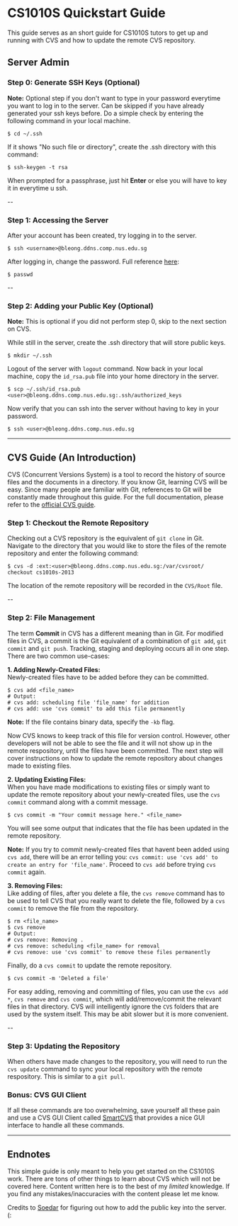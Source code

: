 CS1010S Quickstart Guide
==

This guide serves as an short guide for CS1010S tutors to get up and running with CVS and how to update the remote CVS repository.

## Server Admin

### Step 0: Generate SSH Keys (Optional)

**Note:** Optional step if you don't want to type in your password everytime you want to log in to the server. Can be skipped if you have already generated your ssh keys before. Do a simple check by entering the following command in your local machine.

    $ cd ~/.ssh

If it shows "No such file or directory", create the .ssh directory with this command:

    $ ssh-keygen -t rsa

When prompted for a passphrase, just hit **Enter** or else you will have to key it in everytime u ssh.

--
### Step 1: Accessing the Server
After your account has been created, try logging in to the server.
    
    $ ssh <username>@bleong.ddns.comp.nus.edu.sg

After logging in, change the password. Full reference [here](http://www.cyberciti.biz/faq/linux-set-change-password-how-to/):

    $ passwd
  
--  
### Step 2: Adding your Public Key (Optional)
**Note:** This is optional if you did not perform step 0, skip to the next section on CVS.

While still in the server, create the .ssh directory that will store public keys.

    $ mkdir ~/.ssh
    
Logout of the server with `logout` command. Now back in your local machine, copy the `id_rsa.pub` file into your home directory in the server.

    $ scp ~/.ssh/id_rsa.pub <user>@bleong.ddns.comp.nus.edu.sg:.ssh/authorized_keys

Now verify that you can ssh into the server without having to key in your password.

    $ ssh <user>@bleong.ddns.comp.nus.edu.sg
  
***

## CVS Guide (An Introduction)

CVS (Concurrent Versions System) is a tool to record the history of source files and the documents in a directory. If you know Git, learning CVS will be easy. Since many people are familiar with Git, references to Git will be constantly made throughout this guide. For the full documentation, please refer to the [official CVS guide](http://ximbiot.com/cvs/manual/).

### Step 1: Checkout the Remote Repository

Checking out a CVS repository is the equivalent of `git clone` in Git. Navigate to the directory that you would like to store the files of the remote repository and enter the following command:

    $ cvs -d :ext:<user>@bleong.ddns.comp.nus.edu.sg:/var/cvsroot/ checkout cs1010s-2013

The location of the remote repository will be recorded in the `CVS/Root` file.

--
### Step 2: File Management

The term **Commit** in CVS has a different meaning than in Git. For modified files in CVS, a commit is the Git equivalent of a combination of `git add`, `git commit` and `git push`. Tracking, staging and deploying occurs all in one step. There are two common use-cases:

**1. Adding Newly-Created Files:**  
Newly-created files have to be added before they can be committed.

    $ cvs add <file_name>
    # Output:
    # cvs add: scheduling file 'file_name' for addition
    # cvs add: use 'cvs commit' to add this file permanently
  
**Note:** If the file contains binary data, specify the `-kb` flag.  

Now CVS knows to keep track of this file for version control. However, other developers will not be able to see the file and it will not show up in the remote respository, until the files have been committed. The next step will cover instructions on how to update the remote repository about changes made to existing files.  
  
**2. Updating Existing Files:**  
When you have made modifications to existing files or simply want to update the remote repository about your newly-created files, use the `cvs commit` command along with a commit message.

    $ cvs commit -m "Your commit message here." <file_name>
    
You will see some output that indicates that the file has been updated in the remote repository.  

**Note:** If you try to commit newly-created files that havent been added using `cvs add`, there will be an error telling you: `cvs commit: use 'cvs add' to create an entry for 'file_name'`. Proceed to `cvs add` before trying `cvs commit` again.  

**3. Removing Files:**  
Like adding of files, after you delete a file, the `cvs remove` command has to be used to tell CVS that you really want to delete the file, followed by a `cvs commit` to remove the file from the repository.

    $ rm <file_name>
    $ cvs remove
    # Output:
    # cvs remove: Removing .
    # cvs remove: scheduling <file_name> for removal
    # cvs remove: use 'cvs commit' to remove these files permanently

Finally, do a `cvs commit` to update the remote repository.

    $ cvs commit -m 'Deleted a file'

For easy adding, removing and committing of files, you can use the `cvs add *`, `cvs remove` and `cvs commit`, which will add/remove/commit the relevant files in that directory. CVS will intelligently ignore the `CVS` folders that are used by the system itself. This may be abit slower but it is more convenient.

--
### Step 3: Updating the Repository

When others have made changes to the repository, you will need to run the `cvs update` command to sync your local repository with the remote respository. This is similar to a `git pull`.

### Bonus: CVS GUI Client

If all these commands are too overwhelming, save yourself all these pain and use a CVS GUI Client called [SmartCVS](http://www.syntevo.com/smartcvs/) that provides a nice GUI interface to handle all these commands.

***

## Endnotes

This simple guide is only meant to help you get started on the CS1010S work. There are tons of other things to learn about CVS which will not be covered here. Content written here is to the best of my *limited* knowledge. If you find any mistakes/inaccuracies with the content please let me know.

Credits to [Soedar](https://github.com/soedar) for figuring out how to add the public key into the server. (:
